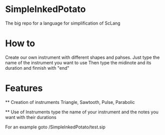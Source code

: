 # SimpleInkedPotato
The big repo for a language for simplification of ScLang

# How to

Create our own instrument with different shapes and pahses.
Just type the name of the instrument you want to use
Then type the midinote and its duration and finnish with "end"

# Features

** Creation of instruments
Triangle, Sawtooth, Pulse, Parabolic

** Use of Instruments
type the name of your instrument and the notes you want with their durations


For an example goto /SimpleInkedPotato/test.sip
